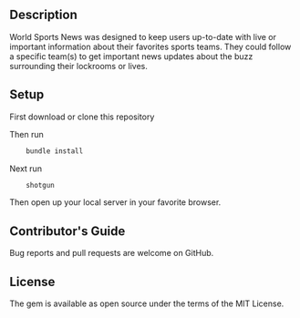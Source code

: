 ## Description

World Sports News was designed to keep users up-to-date with live or important information about their favorites sports teams. They could follow a specific team(s) to get important news updates about the buzz surrounding their lockrooms or lives.

## Setup

First download or clone this repository

Then run

```ruby
    bundle install
```

Next run

```ruby
    shotgun
```

Then open up your local server in your favorite browser.

## Contributor's Guide

Bug reports and pull requests are welcome on GitHub.

## License

The gem is available as open source under the terms of the MIT License.